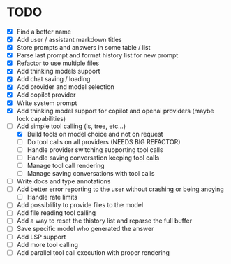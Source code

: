 # TODO

- [x] Find a better name
- [x] Add user / assistant markdown titles
- [x] Store prompts and answers in some table / list
- [x] Parse last prompt and format history list for new prompt 
- [x] Refactor to use multiple files
- [x] Add thinking models support
- [x] Add chat saving / loading
- [x] Add provider and model selection
- [x] Add copilot provider
- [x] Write system prompt
- [x] Add thinking model support for copilot and openai providers (maybe lock capabilities)
- [ ] Add simple tool calling (ls, tree, etc...)
    - [x] Build tools on model choice and not on request
    - [ ] Do tool calls on all providers (NEEDS BIG REFACTOR)
    - [ ] Handle provider switching supporting tool calls
    - [ ] Handle saving conversation keeping tool calls
    - [ ] Manage tool call rendering
    - [ ] Manage saving conversations with tool calls
- [ ] Write docs and type annotations
- [ ] Add better error reporting to the user without crashing or being anoying
    - [ ] Handle rate limits
- [ ] Add possiblility to provide files to the model
- [ ] Add file reading tool calling
- [ ] Add a way to reset the thistory list and reparse the full buffer
- [ ] Save specific model who generated the answer
- [ ] Add LSP support
- [ ] Add more tool calling
- [ ] Add parallel tool call execution with proper rendering
